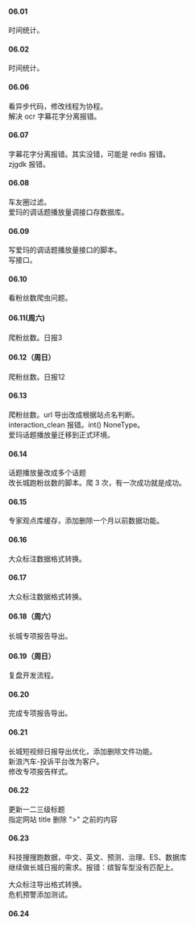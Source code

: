 
#### 06.01

时间统计。   


#### 06.02   

时间统计。   


#### 06.06  

看异步代码，修改线程为协程。     
解决 ocr 字幕花字分离报错。   


#### 06.07   

字幕花字分离报错。其实没错，可能是 redis 报错。   
zjgdk 报错。     


#### 06.08   

车友圈过滤。   
爱玛的调话题播放量调接口存数据库。   


#### 06.09   

写爱玛的调话题播放量接口的脚本。   
写接口。   


#### 06.10   

看粉丝数爬虫问题。   


#### 06.11(周六)    

爬粉丝数。日报3   


#### 06.12（周日） 

爬粉丝数。日报12   


#### 06.13   

爬粉丝数。url 导出改成根据站点名判断。   
interaction_clean 报错。int() NoneType。     
爱玛话题播放量迁移到正式环境。   


#### 06.14   

话题播放量改成多个话题    
改长城跑粉丝数的脚本。爬 3 次，有一次成功就是成功。  


#### 06.15   

专家观点库缓存，添加删除一个月以前数据功能。   


#### 06.16   

大众标注数据格式转换。   


#### 06.17   

大众标注数据格式转换。    


#### 06.18（周六）

长城专项报告导出。      


#### 06.19（周日）

复盘开发流程。      


#### 06.20   

完成专项报告导出。      


#### 06.21   

长城短视频日报导出优化，添加删除文件功能。    
新浪汽车-投诉平台改为客户。   
修改专项报告样式。    


#### 06.22  

更新一二三级标题   
指定网站 title 删除 ">" 之前的内容    


#### 06.23  

科技搜搜跑数据，中文、英文、预测、治理、ES、数据库   
继续做长城日报的需求。报错：缤智车型没有匹配上。    

大众标注导出格式转换。      
危机预警添加测试。   


#### 06.24  





